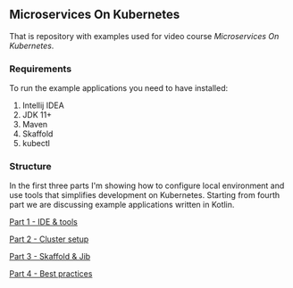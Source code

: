 ## Microservices On Kubernetes

That is repository with examples used for video course _Microservices On Kubernetes_.

### Requirements
To run the example applications you need to have installed:
1. Intellij IDEA
2. JDK 11+
3. Maven
4. Skaffold
5. kubectl

### Structure 
In the first three parts I'm showing how to configure local environment and use tools that simplifies development on Kubernetes.
Starting from fourth part we are discussing example applications written in Kotlin.

[Part 1 - IDE & tools](https://www.youtube.com/watch?v=88u31ouE6m)

[Part 2 - Cluster setup](https://www.youtube.com/watch?v=5tndHJXdDkE)

[Part 3 - Skaffold & Jib](https://www.youtube.com/watch?v=lO1TzZWy56E)

[Part 4 - Best practices](https://www.youtube.com/watch?v=ayoT9U4Pd8Y)